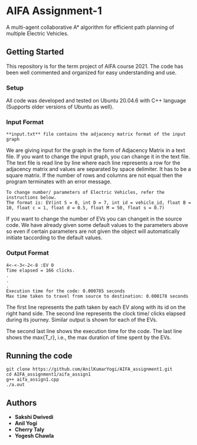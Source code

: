 # AIFA Assignment-1

A multi-agent collaborative A\* algorithm for efficient path planning of multiple Electric Vehicles.

## Getting Started

This repository is for the term project of AIFA course 2021. The code has been well commented and organized for easy understanding and use.

### Setup

All code was developed and tested on Ubuntu 20.04.6 with C++ language (Supports older versions of Ubuntu as well).

### Input Format

```
**input.txt** file contains the adjacency matrix format of the input graph
```

We are giving input for the graph in the form of Adjacency Matrix in a text file. If you want to change the input graph, you can change it in the text file.
The text file is read line by line where each line represents a row for the adjacency matrix and values are separated by space delimiter. It has to be a square matrix. If the number of rows and columns are not equal then the program terminates with an error message.

```
To change number/ parameters of Electric Vehicles, refer the instructions below.
The format is: EV(int S = 0, int D = 7, int id = vehicle_id, float B = 10, float c = 1, float d = 0.5, float M = 50, float s = 0.7)
```

If you want to change the number of EVs you can changeit in the source code.
We have already given some default values to the parameters above so even if certain parameters are not given the object will automatically initiate taccording to the default values.

### Output Format

```
4<-<-3<-2<-8 :EV 0
Time elapsed = 166 clicks.
.
.
.
Execution time for the code: 0.000785 seconds
Max time taken to travel from source to destination: 0.000178 seconds
```

The first line represents the path taken by each EV along with its id on the right hand side.
The second line represents the clock time/ clicks elapsed during its journey. Similar output is shown for each of the EVs.

The second last line shows the execution time for the code.
The last line shows the max{T_r}, i.e., the max duration of time spent by the EVs.

## Running the code

```
git clone https://github.com/AnilKumarYogi/AIFA_assignment1.git
cd AIFA_assignment1/aifa_assign1
g++ aifa_assign1.cpp
./a.out
```

## Authors

- **Sakshi Dwivedi**
- **Anil Yogi**
- **Cherry Taly**
- **Yogesh Chawla**
